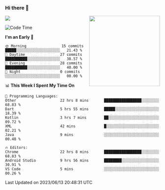 ### Hi there 👋

![](https://metrics.lecoq.io/itaowu?template=classic&config.timezone=Asia%2FShanghai)
<img align='right' src="https://media.giphy.com/media/M9gbBd9nbDrOTu1Mqx/giphy.gif" width="230">

<!--START_SECTION:waka-->
![Code Time](http://img.shields.io/badge/Code%20Time-73%20hrs%2047%20mins-blue)

**I'm an Early 🐤** 

```text
🌞 Morning                15 commits          █████░░░░░░░░░░░░░░░░░░░░   21.43 % 
🌆 Daytime                27 commits          ██████████░░░░░░░░░░░░░░░   38.57 % 
🌃 Evening                28 commits          ██████████░░░░░░░░░░░░░░░   40.00 % 
🌙 Night                  0 commits           ░░░░░░░░░░░░░░░░░░░░░░░░░   00.00 % 
```


📊 **This Week I Spent My Time On** 

```text
💬 Programming Languages: 
Other                    22 hrs 8 mins       █████████████████░░░░░░░░   68.83 % 
Dart                     5 hrs 55 mins       █████░░░░░░░░░░░░░░░░░░░░   18.39 % 
Kotlin                   3 hrs 7 mins        ██░░░░░░░░░░░░░░░░░░░░░░░   09.72 % 
XML                      42 mins             █░░░░░░░░░░░░░░░░░░░░░░░░   02.21 % 
Java                     9 mins              ░░░░░░░░░░░░░░░░░░░░░░░░░   00.48 % 

🔥 Editors: 
Chrome                   22 hrs 8 mins       █████████████████░░░░░░░░   68.83 % 
Android Studio           9 hrs 56 mins       ████████░░░░░░░░░░░░░░░░░   30.91 % 
VS Code                  5 mins              ░░░░░░░░░░░░░░░░░░░░░░░░░   00.26 % 
```


 Last Updated on 2023/06/13 20:48:31 UTC
<!--END_SECTION:waka-->

<!--
**itaowu/itaowu** is a ✨ _special_ ✨ repository because its `README.md` (this file) appears on your GitHub profile.

Here are some ideas to get you started:

- 🔭 I’m currently working on ...
- 🌱 I’m currently learning ...
- 👯 I’m looking to collaborate on ...
- 🤔 I’m looking for help with ...
- 💬 Ask me about ...
- 📫 How to reach me: ...
- 😄 Pronouns: ...
- ⚡ Fun fact: ...
-->
